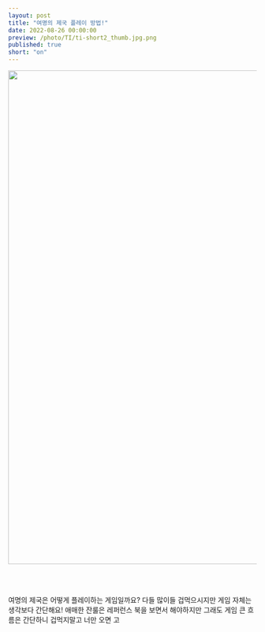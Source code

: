 ```yaml
---
layout: post
title: "여명의 제국 플레이 방법!"
date: 2022-08-26 00:00:00
preview: /photo/TI/ti-short2_thumb.jpg.png
published: true
short: "on"
---
```


<img src="/photo/TI/ti-short3.jpg" width="1000">

<br/><br/>

여명의 제국은 어떻게 플레이하는 게임일까요?
다들 많이들 겁먹으시지만 게임 자체는 생각보다 간단해요!
애매한 잔룰은 레퍼런스 북을 보면서 해야하지만 그래도 게임 큰 흐름은 간단하니 겁먹지말고 너만 오면 고
